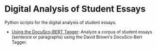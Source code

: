 # Digital Analysis of Student Essays
Python scripts for the digital analysis of student essays. 
* [Using the DocuSco-BERT Tagger](https://github.com/mkane968/Digital-Analysis-of-Student-Essays/blob/main/notebooks/Using%20the%20DocuSco-BERT%20Tagger.ipynb): Analyze a corpus of student essays (sentence or paragraphs) using the David Brown's DocuSco-Bert Tagger.

